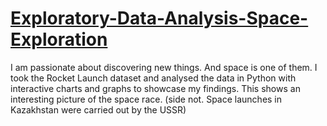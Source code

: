 # [Exploratory-Data-Analysis-Space-Exploration](https://nbviewer.org/github/KodaiKonnerArai/Exploratory-Data-Analysis-Space-Exploration/blob/main/EDA%20Space%20.ipynb)
I am passionate about discovering new things. And space is one of them. 
I took the Rocket Launch dataset and analysed the data in Python with interactive charts and graphs to showcase my findings. This shows an interesting picture of the space race. (side not. Space launches in Kazakhstan were carried out by the USSR)
